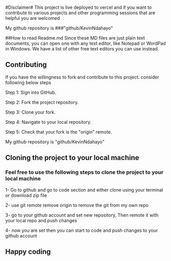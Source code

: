 #Disclaimer#
This project is live deployed to vercel and if you want to contribute to various projects 
and other programming sessions that are helpful you are welcomed

My github repository is ###"github/KevinNdahayo"

##How to read Readme.md 
Since these MD files are just plain text documents, you can open one with any text editor, like Notepad or WordPad in Windows.
We have a list of other free text editors you can use instead.

## Contributing
If you have the willingness to fork and contribute to this project. consider following below steps 

Step 1: Sign into GitHub. 

Step 2: Fork the project repository. 

Step 3: Clone your fork. 

Step 4: Navigate to your local repository. 

Step 5: Check that your fork is the "origin" remote.

My github repository is "github/KevinNdahayo"

## Cloning the project to your local machine 

### Feel free to use the following steps to clone the project to your local machine 

1- Go to github and go to code section and either clone using your terminal or download zip file

2- use git remote remove origin to remove the git from my own repo

3- go to your github account and set new repository, Then remote it with your local repo and push changes

4- now you are set then you can start to code and push changes to your github account 

## Happy coding
